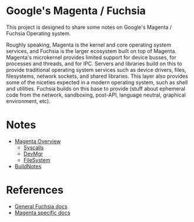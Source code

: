 # Google's Magenta / Fuchsia

This project is designed to share some notes on Google's Magenta / Fuchsia 
Operating system.

Roughly speaking, Magenta is the kernel and core operating system services,
and Fuchsia is the larger ecosystem built on top of Magenta.  Magenta's
microkernel provides limited support for device busses, for processes
and threads, and for IPC.  Servers and libraries build on this to provide
traditional operating system services such as device drivers, files, 
filesystems, network sockets, and shared libraries. This layer also
provides some of the niceties expected in a modern operating system, such
as shell and utilities.  Fuchsia builds on this base to provide
(stuff about ephemeral code from the network, sandboxing, post-API,
language neutral, graphical environment, etc).

# Notes

- [Magenta Overview](Magenta.md)
    - [Syscalls](Syscalls.md)
    - [DevMgr](DevMgr.md)
    - [FileSystem](FileSystem.md)
- [BuildNotes](BuildNotes.md)

# References

- [General Fuchsia docs](https://github.com/fuchsia-mirror/docs)
- [Magenta specific docs](https://github.com/fuchsia-mirror/magenta/tree/master/docs)

